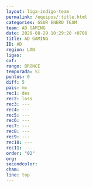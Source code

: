 ```yaml
---
layout: liga-indigo-team
permalink: /equipos/:title.html
categories: GSUR ENERO TEAM
team: AD GAMING
date: 2020-08-29 10:29:20 +0700
title: AD GAMING
ID: AD
region: LAN
ligas: 
cxf: 
rango: BRONCE
temporada: SI
puntos: 0
diff: 5
pais: mx
rec1: des
rec2: loss
rec3: ---
rec4: ---
rec5: ---
rec6: ---
rec7: ---
rec8: ---
rec9: ---
rec10: ---
rec11: ---
order: "02"
org: 
secondcolor: 
cham: 
line: top
---
```

